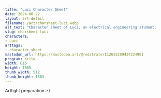 ```yaml
---
title: "Luci Character Sheet"
date: 2024-06-22
layout: art-detail
filename: /art/charsheet-luci.webp
alt_text: "Character sheet of Luci, an electrical engineering student. To that end, she's wearing a T-shirt with \"EE\" on it. She also has purple short hair, a pair of red glasses and some baggy dark pants."
slug: charsheet-luci
characters:
- Luci
arttags:
- character sheet
mastodon_url: https://mastodon.art/@redstrate/112662289434324901
program: Krita
width: 615
height: 1805
thumb_width: 512
thumb_height: 1503
---
```

Artfight preparation :-)
